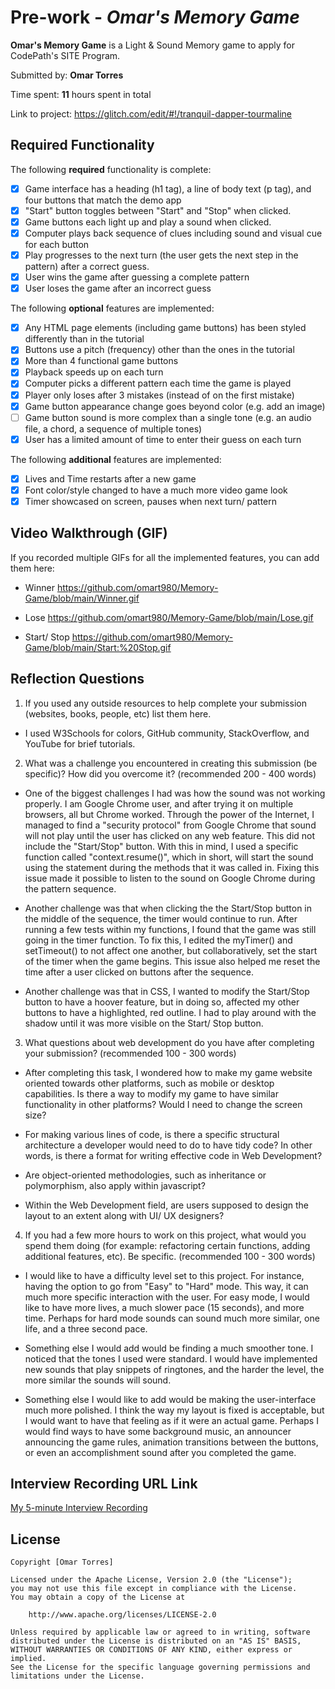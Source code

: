 # Pre-work - *Omar's Memory Game*

**Omar's Memory Game** is a Light & Sound Memory game to apply for CodePath's SITE Program. 

Submitted by: **Omar Torres**

Time spent: **11** hours spent in total

Link to project: https://glitch.com/edit/#!/tranquil-dapper-tourmaline

## Required Functionality

The following **required** functionality is complete:

* [x] Game interface has a heading (h1 tag), a line of body text (p tag), and four buttons that match the demo app
* [x] "Start" button toggles between "Start" and "Stop" when clicked. 
* [x] Game buttons each light up and play a sound when clicked. 
* [x] Computer plays back sequence of clues including sound and visual cue for each button
* [x] Play progresses to the next turn (the user gets the next step in the pattern) after a correct guess. 
* [x] User wins the game after guessing a complete pattern
* [x] User loses the game after an incorrect guess

The following **optional** features are implemented:

* [x] Any HTML page elements (including game buttons) has been styled differently than in the tutorial
* [x] Buttons use a pitch (frequency) other than the ones in the tutorial
* [x] More than 4 functional game buttons
* [x] Playback speeds up on each turn
* [x] Computer picks a different pattern each time the game is played
* [x] Player only loses after 3 mistakes (instead of on the first mistake)
* [x] Game button appearance change goes beyond color (e.g. add an image)
* [ ] Game button sound is more complex than a single tone (e.g. an audio file, a chord, a sequence of multiple tones)
* [x] User has a limited amount of time to enter their guess on each turn

The following **additional** features are implemented:

- [x] Lives and Time restarts after a new game
- [x] Font color/style changed to have a much more video game look
- [x] Timer showcased on screen, pauses when next turn/ pattern

## Video Walkthrough (GIF)

If you recorded multiple GIFs for all the implemented features, you can add them here:

- Winner 
https://github.com/omart980/Memory-Game/blob/main/Winner.gif

- Lose 
https://github.com/omart980/Memory-Game/blob/main/Lose.gif

- Start/ Stop
https://github.com/omart980/Memory-Game/blob/main/Start:%20Stop.gif


## Reflection Questions
1. If you used any outside resources to help complete your submission (websites, books, people, etc) list them here. 
  * I used W3Schools for colors, GitHub community, StackOverflow, and YouTube for brief tutorials. 

2. What was a challenge you encountered in creating this submission (be specific)? How did you overcome it? (recommended 200 - 400 words) 
  * One of the biggest challenges I had was how the sound was not working properly. I am Google Chrome user, and after trying it on 
    multiple browsers, all but Chrome worked. Through the power of the Internet, I managed to find a "security protocol" from 
    Google Chrome that sound will not play until the user has clicked on any web feature. This did not include the "Start/Stop" 
    button. With this in mind, I used a specific function called "context.resume()", which in short, will start the sound using 
    the statement during the methods that it was called in. Fixing this issue made it possible to listen to the sound on Google 
    Chrome during the pattern sequence. 

  * Another challenge was that when clicking the the Start/Stop button in the middle of the sequence, the timer would continue 
    to run. After running a few tests within my functions, I found that the game was still going in the timer function. To fix 
    this, I edited the myTimer() and setTimeout() to not affect one another, but collaboratively, set the start of the timer 
    when the game begins. This issue also helped me reset the time after a user clicked on buttons after the sequence.

  * Another challenge was that in CSS, I wanted to modify the Start/Stop button to have a hoover feature, but in doing so, affected
    my other buttons to have a highlighted, red outline. I had to play around with the shadow until it was more visible on the 
    Start/ Stop button. 

3. What questions about web development do you have after completing your submission? (recommended 100 - 300 words) 
  * After completing this task, I wondered how to make my game website oriented towards other platforms, such as 
    mobile or desktop capabilities. Is there a way to modify my game to have similar functionality in other platforms? 
    Would I need to change the screen size? 
  
  * For making various lines of code, is there a specific structural architecture a developer would need to do to have 
    tidy code? In other words, is there a format for writing effective code in Web Development? 
    
  * Are object-oriented methodologies, such as inheritance or polymorphism, also apply within javascript?
  
  * Within the Web Development field, are users supposed to design the layout to an extent along with UI/ UX designers?


4. If you had a few more hours to work on this project, what would you spend them doing (for example: refactoring certain functions, adding additional features, etc). Be specific. (recommended 100 - 300 words) 
  * I would like to have a difficulty level set to this project. For instance, having the option to go from "Easy" to "Hard" mode. This way, it can much more specific interaction with the user. For easy mode, 
    I would like to have more lives, a much slower pace (15 seconds), and more time. Perhaps for hard mode sounds can sound much more similar, one life, and a three second pace.
  
  * Something else I would add would be finding a much smoother tone. I noticed that the tones I used were standard. I would have implemented new sounds that play snippets of ringtones, and the harder the 
    level, the more similar the sounds will sound. 
    
  * Something else I would like to add would be making the user-interface much more polished. I think the way my layout is fixed is acceptable, but I would want to have that feeling as if it were an actual 
    game. Perhaps I would find ways to have some background music, an announcer announcing the game rules, animation transitions between the buttons, or even an accomplishment sound after you completed the game. 



## Interview Recording URL Link

[My 5-minute Interview Recording](your-link-here)


## License

    Copyright [Omar Torres]

    Licensed under the Apache License, Version 2.0 (the "License");
    you may not use this file except in compliance with the License.
    You may obtain a copy of the License at

        http://www.apache.org/licenses/LICENSE-2.0

    Unless required by applicable law or agreed to in writing, software
    distributed under the License is distributed on an "AS IS" BASIS,
    WITHOUT WARRANTIES OR CONDITIONS OF ANY KIND, either express or implied.
    See the License for the specific language governing permissions and
    limitations under the License.
